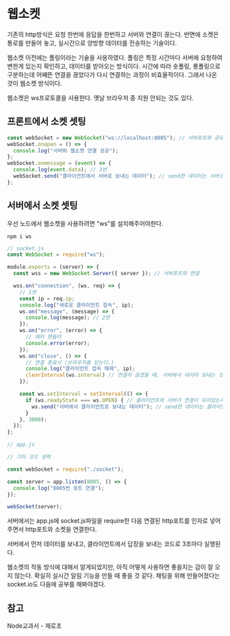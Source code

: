 # 웹소켓

기존의 http방식은 요청 한번에 응답을 한번하고 서버와 연결이 끊는다. 반면에 소켓은 통로를 만들어 놓고, 실시간으로 양방향 데이터를 전송하는 기술이다.

웹소켓 이전에는 폴링이라는 기술을 사용하였다. 폴링은 특정 시간마다 서버에 요청하여 변한게 있는지 확인하고, 데이터를 받아오는 방식이다. 시간에 따라 숏폴링, 롱폴링으로 구분하는데 어째뜬 연결을 끊었다가 다시 연결하는 과정이 비효율적이다. 그래서 나온 것이 웹소켓 방식이다.

웹소켓은 ws프로토콜을 사용한다. 옛날 브라우저 중 지원 안되는 것도 있다.

## 프론트에서 소켓 셋팅

```jsx
const webSocket = new WebSocket("ws://localhost:8005"); // 서버포트와 공유하므로 ws프로토콜뒤에 포트는 서버포트와 같게 한다. (여기가 실행되면 서버코드 1번이 실행된다.)
webSocket.onopen = () => {
  console.log("서버와 웹소켓 연결 성공");
};
webSocket.onmessage = (event) => {
  console.log(event.data); // 3번
  webSocket.send("클라이언트에서 서버로 보내는 데이터"); // send한 데이터는 서버코드 2번에 담긴다.
};
```

## 서버에서 소켓 셋팅

우선 노드에서 웹소켓을 사용하려면 "ws"를 설치해주어야한다.

`npm i ws`

```jsx
// socket.js
const WebSocket = require("ws");

module.exports = (server) => {
  const wss = new WebSocket.Server({ server }); // 서버포트와 연결

  wss.on("connection", (ws, req) => {
    // 1번
    const ip = req.ip;
    console.log("새로운 클라이언트 접속", ip);
    ws.on("message", (message) => {
      console.log(message); // 2번
    });
    ws.on("error", (error) => {
      // 에러 핸들러
      console.error(error);
    });
    ws.on("close", () => {
      // 연결 종료시 (브라우저를 닫는다.)
      console.log("클라이언트 접속 해제", ip);
      clearInterval(ws.interval) // 연결이 끊겼을 때, 서버에서 데이터 보내는 것도 멈춘다.
    });

    const ws.setInterval = setInterval(() => {
      if (ws.readyState === ws.OPEN) { // 클라이언트와 서버가 연결이 되어있는지 확인함
        ws.send("서버에서 클라이언트로 보내는 데이터"); // send한 데이터는 클라이언트 3번 코드에 담긴다.
      }
    }, 3000);
  });
};
```

```jsx
// app.js

// 기타 코드 생략

const webSocket = require("./socket");

const server = app.listen(8005, () => {
  console.log("8005번 포트 연결");
});

webSocket(server);
```

서버에서는 app.js에 socket.js파일을 require한 다음 연결된 http포트를 인자로 넣어주면서 http포트와 소켓을 연결한다.

서버에서 먼저 데이터를 보내고, 클라이언트에서 답장을 보내는 코드로 3초마다 실행된다.

웹소켓의 작동 방식에 대해서 알게되었지만, 아직 어떻게 사용하면 좋을지는 감이 잘 오지 않는다. 확실히 실시간 알림 기능을 만들 때 좋을 것 같다. 채팅을 위해 만들어졌다는 socket.io도 다음에 공부를 해봐야겠다.

## 참고

Node교과서 - 제로초
